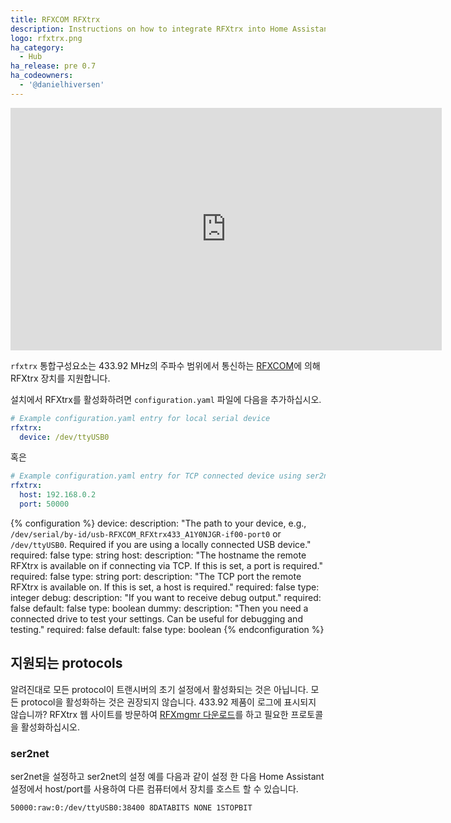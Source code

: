 ```yaml
---
title: RFXCOM RFXtrx
description: Instructions on how to integrate RFXtrx into Home Assistant.
logo: rfxtrx.png
ha_category:
  - Hub
ha_release: pre 0.7
ha_codeowners:
  - '@danielhiversen'
---
```


<div class='videoWrapper'>
<iframe width="690" height="388" src="https://www.youtube.com/embed/zcjNvSMG-hg" frameborder="0" allow="accelerometer; autoplay; encrypted-media; gyroscope; picture-in-picture" allowfullscreen></iframe>
</div>

`rfxtrx` 통합구성요소는 433.92 MHz의 주파수 범위에서 통신하는 [RFXCOM](http://www.rfxcom.com)에 의해 RFXtrx 장치를 지원합니다.

설치에서 RFXtrx를 활성화하려면 `configuration.yaml` 파일에 다음을 추가하십시오.

```yaml
# Example configuration.yaml entry for local serial device
rfxtrx:
  device: /dev/ttyUSB0
```

혹은

```yaml
# Example configuration.yaml entry for TCP connected device using ser2net
rfxtrx:
  host: 192.168.0.2
  port: 50000
```

{% configuration %}
device:
  description: "The path to your device, e.g., `/dev/serial/by-id/usb-RFXCOM_RFXtrx433_A1Y0NJGR-if00-port0` or `/dev/ttyUSB0`. Required if you are using a locally connected USB device."
  required: false
  type: string
host:
  description: "The hostname the remote RFXtrx is available on if connecting via TCP. If this is set, a port is required."
  required: false
  type: string
port:
  description: "The TCP port the remote RFXtrx is available on. If this is set, a host is required."
  required: false
  type: integer
debug:
  description: "If you want to receive debug output."
  required: false
  default: false
  type: boolean
dummy:
  description: "Then you need a connected drive to test your settings. Can be useful for debugging and testing."
  required: false
  default: false
  type: boolean
{% endconfiguration %}

## 지원되는 protocols

알려진대로 모든 protocol이 트랜시버의 초기 설정에서 활성화되는 것은 아닙니다. 모든 protocol을 활성화하는 것은 권장되지 않습니다. 433.92 제품이 로그에 표시되지 않습니까? RFXtrx 웹 사이트를 방문하여 [RFXmgmr 다운로드](http://www.rfxcom.com/epages/78165469.sf/nl_NL/?ObjectPath=/Shops/78165469/Categories/Downloads)를 하고 필요한 프로토콜을 활성화하십시오.

### ser2net

ser2net을 설정하고 ser2net의 설정 예를 다음과 같이 설정 한 다음 Home Assistant 설정에서 host/port를 사용하여 다른 컴퓨터에서 장치를 호스트 할 수 있습니다.

```text
50000:raw:0:/dev/ttyUSB0:38400 8DATABITS NONE 1STOPBIT
```
